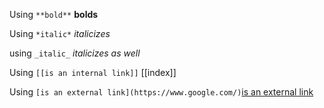 Using `**bold**` **bolds**

Using `*italic*` *italicizes*

using `_italic_` _italicizes as well_

Using `[[is an internal link]]` [[index]]

Using `[is an external link](https://www.google.com/)`[is an external link](https://www.google.com/)
